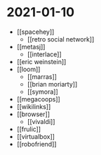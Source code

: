 # 2021-01-10

- [[spacehey]]
  - [[retro social network]]
- [[metasj]]
  - [[interlace]]
- [[eric weinstein]]
- [[loom]]
  - [[marras]]
  - [[brian moriarty]]
  - [[symora]]
- [[megacoops]]
- [[wikilinks]]
- [[browser]]
  - [[vivaldi]]
- [[frulic]]
- [[virtualbox]]
- [[robofriend]]
